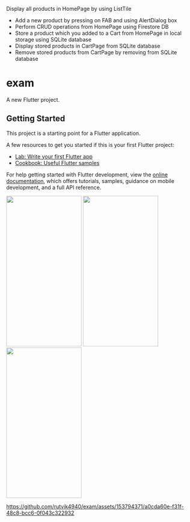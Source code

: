 Display all products in HomePage by using ListTile
- Add a new product by pressing on FAB and using AlertDialog box
- Perform CRUD operations from HomePage using Firestore DB
- Store a product which you added to a Cart from HomePage in local storage using SQLite database
- Display stored products in CartPage from SQLite database
- Remove stored products from CartPage by removing from SQLite database

# exam

A new Flutter project.

## Getting Started

This project is a starting point for a Flutter application.

A few resources to get you started if this is your first Flutter project:

- [Lab: Write your first Flutter app](https://docs.flutter.dev/get-started/codelab)
- [Cookbook: Useful Flutter samples](https://docs.flutter.dev/cookbook)

For help getting started with Flutter development, view the
[online documentation](https://docs.flutter.dev/), which offers tutorials,
samples, guidance on mobile development, and a full API reference.
<p>
  <img src="https://github.com/rutvik4940/exam/assets/153794371/4284c210-b86b-4ae0-ba29-cec308036fb2"
  height="400px" width ="200px"/>
  <img src="  https://github.com/rutvik4940/exam/assets/153794371/e4f2ac3e-114e-42e9-9b22-7fa7b039dfda"
  height="400px" width ="200px"/>
  <img src=" https://github.com/rutvik4940/exam/assets/153794371/91bcb2ed-bd5c-4807-8b93-5a0b85302527"
  height="400px" width ="200px"/>
  


https://github.com/rutvik4940/exam/assets/153794371/a0cda60e-f31f-48c8-bcc6-0f043c322932



  
</p>
